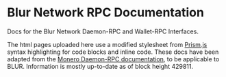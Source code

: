 # Blur Network RPC Documentation
Docs for the Blur Network Daemon-RPC and Wallet-RPC Interfaces.

The html pages uploaded here use a modified stylesheet from <a href="https://github.com/PrismJS/prism">Prism.js</a> syntax highlighting for code blocks and inline code.  These docs have been adapted from the <a href="https://ww.getmonero.org/resources/developer-guides/daemon-rpc.html">Monero Daemon-RPC documentation</a>, to be applicable to BLUR.  Information is mostly up-to-date as of block height 429811.
